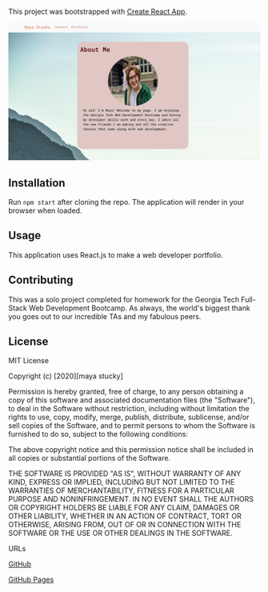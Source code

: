 This project was bootstrapped with [Create React App](https://github.com/facebook/create-react-app).

![Deployed App](app.png)

## Installation

Run `npm start` after cloning the repo. The application will render in your browser when loaded. 

## Usage 

This application uses React.js to make a web developer portfolio. 

## Contributing 

This was a solo project completed for homework for the Georgia Tech Full-Stack Web Development Bootcamp. As always, the world's biggest thank you goes out to our incredible TAs and my fabulous peers.

## License 

MIT License

Copyright (c) [2020][maya stucky]

Permission is hereby granted, free of charge, to any person obtaining a copy of this software and associated documentation files (the "Software"), to deal in the Software without restriction, including without limitation the rights to use, copy, modify, merge, publish, distribute, sublicense, and/or sell copies of the Software, and to permit persons to whom the Software is furnished to do so, subject to the following conditions:

The above copyright notice and this permission notice shall be included in all copies or substantial portions of the Software.

THE SOFTWARE IS PROVIDED "AS IS", WITHOUT WARRANTY OF ANY KIND, EXPRESS OR IMPLIED, INCLUDING BUT NOT LIMITED TO THE WARRANTIES OF MERCHANTABILITY, FITNESS FOR A PARTICULAR PURPOSE AND NONINFRINGEMENT. IN NO EVENT SHALL THE AUTHORS OR COPYRIGHT HOLDERS BE LIABLE FOR ANY CLAIM, DAMAGES OR OTHER LIABILITY, WHETHER IN AN ACTION OF CONTRACT, TORT OR OTHERWISE, ARISING FROM, OUT OF OR IN CONNECTION WITH THE SOFTWARE OR THE USE OR OTHER DEALINGS IN THE SOFTWARE.

URLs

[GitHub](https://github.com/mayastucky/mayastucky-portfolio)

[GitHub Pages](https://mayastucky.github.io/mayastucky-portfolio/)